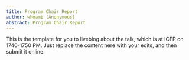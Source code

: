 ```yaml
---
title: Program Chair Report
author: whoami (Anonymous)
abstract: Program Chair Report
---
```


This is the template for you to liveblog about the talk,
which is at ICFP on 1740-1750 PM.  Just replace the content here
with your edits, and then submit it online.
